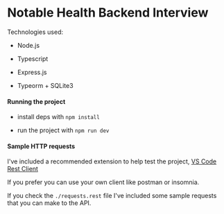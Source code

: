 # Notable Health Backend Interview

Technologies used:

- Node.js

- Typescript

- Express.js

- Typeorm + SQLite3

#### Running the project

- install deps with `npm install`

- run the project with `npm run dev`

#### Sample HTTP requests

I've included a recommended extension to help test the project, [VS Code Rest Client](https://marketplace.visualstudio.com/items?itemName=humao.rest-client)

If you prefer you can use your own client like postman or insomnia.

If you check the `./requests.rest` file I've included some sample requests that you can make to the API.
